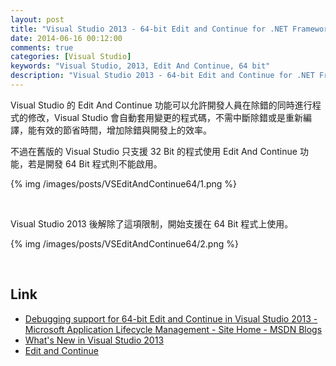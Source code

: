 ```yaml
---
layout: post
title: "Visual Studio 2013 - 64-bit Edit and Continue for .NET Framework code"
date: 2014-06-16 00:12:00
comments: true
categories: [Visual Studio]
keywords: "Visual Studio, 2013, Edit And Continue, 64 bit"
description: "Visual Studio 2013 - 64-bit Edit and Continue for .NET Framework code"
---
```


Visual Studio 的 Edit And Continue 功能可以允許開發人員在除錯的同時進行程式的修改，Visual Studio 會自動套用變更的程式碼，不需中斷除錯或是重新編譯，能有效的節省時間，增加除錯與開發上的效率。 

<!-- More -->

不過在舊版的 Visual Studio 只支援 32 Bit 的程式使用 Edit And Continue 功能，若是開發 64 Bit 程式則不能啟用。  

{% img /images/posts/VSEditAndContinue64/1.png %}

<br/>

Visual Studio 2013 後解除了這項限制，開始支援在 64 Bit 程式上使用。

{% img /images/posts/VSEditAndContinue64/2.png %}

<br/>

Link
----
* [Debugging support for 64-bit Edit and Continue in Visual Studio 2013 - Microsoft Application Lifecycle Management - Site Home - MSDN Blogs](http://blogs.msdn.com/b/visualstudioalm/archive/2013/06/26/debugging-support-for-64-bit-edit-and-continue-in-visual-studio-2013.aspx)
* [What's New in Visual Studio 2013](http://msdn.microsoft.com/en-us/library/bb386063.aspx)
* [Edit and Continue](http://msdn.microsoft.com/en-us/library/bcew296c.aspx)
